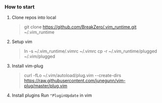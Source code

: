 ### How to start
1. Clone repos into local
   > git clone https://github.com/BreakZero/.vim_runtime.git ~/.vim_runtime

2. Setup vim 

    > ln -s ~/.vim_runtime/.vimrc ~/.vimrc
    > cp -r ~/.vim_runtime/plugged ~/.vim/plugged

3. Install vim-plug

    > curl -fLo ~/.vim/autoload/plug.vim --create-dirs https://raw.githubusercontent.com/junegunn/vim-plug/master/plug.vim

4. Install plugins
    Run `"PluginUpdate` in vim
